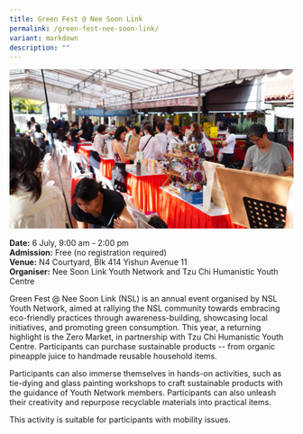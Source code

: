 ```yaml
---
title: Green Fest @ Nee Soon Link
permalink: /green-fest-nee-soon-link/
variant: markdown
description: ""
---
```

![Participants visiting different booths at the Green Fest](/images/Nee_Soon_Link_Green_Fest.jpg)

**Date:** 6 July, 9:00 am - 2:00 pm<br>
**Admission:** Free (no registration required)<br>
**Venue:** N4 Courtyard, Blk 414 Yishun Avenue 11<br>
**Organiser:** Nee Soon Link Youth Network and Tzu Chi Humanistic Youth Centre

Green Fest @ Nee Soon Link (NSL) is an annual event organised by NSL Youth Network, aimed at rallying the NSL community towards embracing eco-friendly practices through awareness-building, showcasing local initiatives, and promoting green consumption.
This year, a returning highlight is the Zero Market, in partnership with Tzu Chi Humanistic Youth Centre. Participants can purchase sustainable products -- from organic pineapple juice to handmade reusable household items.

Participants can also immerse themselves in hands-on activities, such as tie-dying and glass painting workshops to craft sustainable products with the guidance of Youth Network members. Participants can also unleash their creativity and repurpose recyclable materials into practical items.

This activity is suitable for participants with mobility issues. 